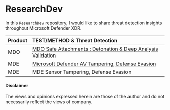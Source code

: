 # ResearchDev
In this `ResearchDev` repository, I would like to share threat detection insights throughout Microsoft Defender XDR.

| Product | TEST/METHOD & Threat Detection |
|:--------|:-------------------------------------------------------------------------------------------------------------------------------------------------------------|
|   MDO   | [MDO Safe Attachments : Detonation & Deep Analysis Validation](https://github.com/LearningKijo/ResearchDev/blob/main/DEV/DEV01-MDO-FileDetonation/README.md) |
|   MDE   | [Microsoft Defender AV Tampering, Defense Evasion](https://github.com/LearningKijo/ResearchDev/blob/main/DEV/DEV02-AVtampering/Dev02-AVTampering.md)  |
|   MDE   | MDE Sensor Tampering, Defense Evasion |

#### Disclaimer
The views and opinions expressed herein are those of the author and do not necessarily reflect the views of company.
